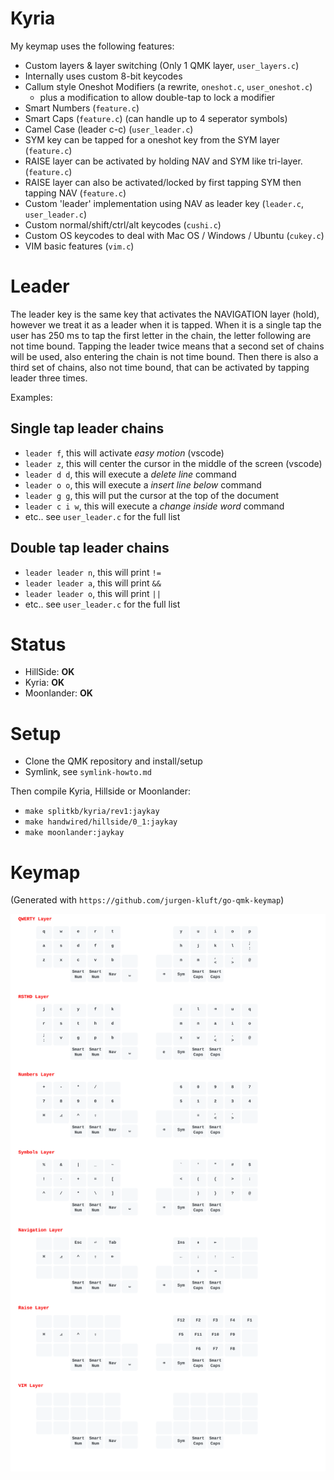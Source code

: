 # Kyria

My keymap uses the following features:
- Custom layers & layer switching (Only 1 QMK layer, `user_layers.c`)
- Internally uses custom 8-bit keycodes
- Callum style Oneshot Modifiers (a rewrite, `oneshot.c`, `user_oneshot.c`)
  - plus a modification to allow double-tap to lock a modifier
- Smart Numbers (`feature.c`)
- Smart Caps (`feature.c`) (can handle up to 4 seperator symbols)
- Camel Case (leader c-c) (`user_leader.c`)
- SYM key can be tapped for a oneshot key from the SYM layer (`feature.c`)
- RAISE layer can be activated by holding NAV and SYM like tri-layer. (`feature.c`)
- RAISE layer can also be activated/locked by first tapping SYM then tapping NAV (`feature.c`)
- Custom 'leader' implementation using NAV as leader key (`leader.c`, `user_leader.c`)
- Custom normal/shift/ctrl/alt keycodes (`cushi.c`)
- Custom OS keycodes to deal with Mac OS / Windows / Ubuntu (`cukey.c`)
- VIM basic features (`vim.c`)

# Leader

The leader key is the same key that activates the NAVIGATION layer (hold), however we treat it as a leader when it is tapped.
When it is a single tap the user has 250 ms to tap the first letter in the chain, the letter following are not time bound.
Tapping the leader twice means that a second set of chains will be used, also entering the chain is not time bound. Then
there is also a third set of chains, also not time bound, that can be activated by tapping leader three times.

Examples:

## Single tap leader chains

- `leader f`, this will activate *easy motion* (vscode)
- `leader z`, this will center the cursor in the middle of the screen (vscode)
- `leader d d`, this will execute a *delete line* command
- `leader o o`, this will execute a *insert line below* command
- `leader g g`, this will put the cursor at the top of the document
- `leader c i w`, this will execute a *change inside word* command
- etc.. see `user_leader.c` for the full list


## Double tap leader chains

- `leader leader n`, this will print ` != `
- `leader leader a`, this will print ` && `
- `leader leader o`, this will print ` || `
- etc.. see `user_leader.c` for the full list

# Status

- HillSide: **OK**
- Kyria: **OK**
- Moonlander: **OK**

# Setup

- Clone the QMK repository and install/setup
- Symlink, see `symlink-howto.md`

Then compile Kyria, Hillside or Moonlander:

- `make splitkb/kyria/rev1:jaykay`
- `make handwired/hillside/0_1:jaykay`
- `make moonlander:jaykay`

# Keymap

(Generated with `https://github.com/jurgen-kluft/go-qmk-keymap`)

![](keymap.svg)

